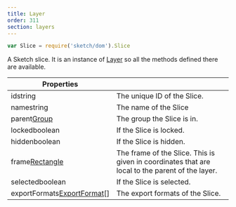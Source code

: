 ```yaml
---
title: Layer
order: 311
section: layers
---
```


```javascript
var Slice = require('sketch/dom').Slice
```

A Sketch slice. It is an instance of [Layer](#layer) so all the methods defined there are available.

| Properties                                                                 |                                                                                                 |
| -------------------------------------------------------------------------- | ----------------------------------------------------------------------------------------------- |
| id<span class="arg-type">string</span>                                     | The unique ID of the Slice.                                                                     |
| name<span class="arg-type">string</span>                                   | The name of the Slice                                                                           |
| parent<span class="arg-type">[Group](#group)</span>                        | The group the Slice is in.                                                                      |
| locked<span class="arg-type">boolean</span>                                | If the Slice is locked.                                                                         |
| hidden<span class="arg-type">boolean</span>                                | If the Slice is hidden.                                                                         |
| frame<span class="arg-type">[Rectangle](#rectangle)</span>                 | The frame of the Slice. This is given in coordinates that are local to the parent of the layer. |
| selected<span class="arg-type">boolean</span>                              | If the Slice is selected.                                                                       |
| exportFormats<span class="arg-type">[ExportFormat](#exportformat)[]</span> | The export formats of the Slice.                                                                |
